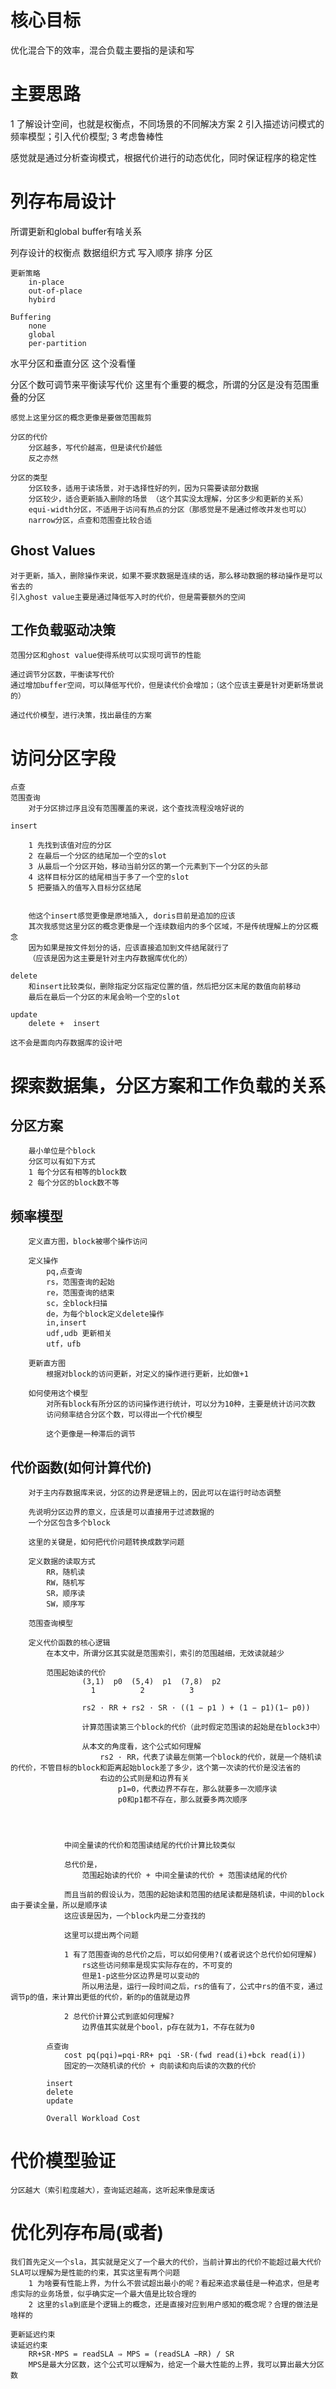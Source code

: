 # 核心目标
优化混合下的效率，混合负载主要指的是读和写

# 主要思路

1 了解设计空间，也就是权衡点，不同场景的不同解决方案
2 引入描述访问模式的频率模型；引入代价模型;
3 考虑鲁棒性

感觉就是通过分析查询模式，根据代价进行的动态优化，同时保证程序的稳定性

# 列存布局设计

所谓更新和global buffer有啥关系

列存设计的权衡点
	数据组织方式
		写入顺序
		排序
		分区

	更新策略
		in-place
		out-of-place
		hybird

	Buffering
		none
		global
		per-partition

水平分区和垂直分区
	这个没看懂

分区个数可调节来平衡读写代价
	这里有个重要的概念，所谓的分区是没有范围重叠的分区

	感觉上这里分区的概念更像是要做范围裁剪

	分区的代价
		分区越多，写代价越高，但是读代价越低
		反之亦然

	分区的类型
		分区较多，适用于读场景，对于选择性好的列，因为只需要读部分数据
		分区较少，适合更新插入删除的场景 （这个其实没太理解，分区多少和更新的关系）
		equi-width分区，不适用于访问有热点的分区（那感觉是不是通过修改并发也可以）
		narrow分区，点查和范围查比较合适

## Ghost Values
	对于更新，插入，删除操作来说，如果不要求数据是连续的话，那么移动数据的移动操作是可以省去的
	引入ghost value主要是通过降低写入时的代价，但是需要额外的空间

## 工作负载驱动决策
	范围分区和ghost value使得系统可以实现可调节的性能

	通过调节分区数，平衡读写代价
	通过增加buffer空间，可以降低写代价，但是读代价会增加；（这个应该主要是针对更新场景说的）

	通过代价模型，进行决策，找出最佳的方案

# 访问分区字段

	点查
	范围查询
		对于分区排过序且没有范围覆盖的来说，这个查找流程没啥好说的

	insert

		1 先找到该值对应的分区
		2 在最后一个分区的结尾加一个空的slot
		3 从最后一个分区开始，移动当前分区的第一个元素到下一个分区的头部
		4 这样目标分区的结尾相当于多了一个空的slot
		5 把要插入的值写入目标分区结尾


		他这个insert感觉更像是原地插入, doris目前是追加的应该
		其次我感觉这里分区的概念更像是一个连续数组内的多个区域，不是传统理解上的分区概念
		因为如果是按文件划分的话，应该直接追加到文件结尾就行了
		（应该是因为这主要是针对主内存数据库优化的）

	delete
		和insert比较类似，删除指定分区指定位置的值，然后把分区末尾的数值向前移动
		最后在最后一个分区的末尾会哟一个空的slot

	update
		delete +  insert

	这不会是面向内存数据库的设计吧

# 探索数据集，分区方案和工作负载的关系

## 分区方案
		最小单位是个block
		分区可以有如下方式
		1 每个分区有相等的block数
		2 每个分区的block数不等

## 频率模型
		定义直方图，block被哪个操作访问

		定义操作
			pq,点查询
			rs，范围查询的起始
			re，范围查询的结束
			sc，全block扫描
			de，为每个block定义delete操作
			in,insert
			udf,udb 更新相关
			utf，ufb

		更新直方图
			根据对block的访问更新，对定义的操作进行更新，比如做+1

		如何使用这个模型
			对所有block有所分区的访问操作进行统计，可以分为10种，主要是统计访问次数
			访问频率结合分区个数，可以得出一个代价模型

			这个更像是一种滞后的调节



## 代价函数(如何计算代价)
		对于主内存数据库来说，分区的边界是逻辑上的，因此可以在运行时动态调整

		先说明分区边界的意义，应该是可以直接用于过滤数据的
		一个分区包含多个block

		这里的关键是，如何把代价问题转换成数学问题

		定义数据的读取方式
			RR，随机读
			RW，随机写
			SR，顺序读
			SW，顺序写
		
		范围查询模型

		定义代价函数的核心逻辑
			在本文中，所谓分区其实就是范围索引，索引的范围越细，无效读就越少
			
			范围起始读的代价
					(3,1)  p0  (5,4)  p1  (7,8)  p2
					  1			 2			3

					rs2 · RR + rs2 · SR · ((1 − p1 ) + (1 − p1)(1− p0))

					计算范围读第三个block的代价（此时假定范围读的起始是在block3中）
					
					从本文的角度看，这个公式如何理解
						rs2 · RR，代表了读最左侧第一个block的代价，就是一个随机读的代价，不管目标的block和距离起始block差了多少，这个第一次读的代价是没法省的
						右边的公式则是和边界有关
							p1=0，代表边界不存在，那么就要多一次顺序读
							p0和p1都不存在，那么就要多两次顺序




				中间全量读的代价和范围读结尾的代价计算比较类似

				总代价是，
					范围起始读的代价 + 中间全量读的代价 + 范围读结尾的代价

				而且当前的假设认为，范围的起始读和范围的结尾读都是随机读，中间的block由于要读全量，所以是顺序读
				这应该是因为，一个block内是二分查找的

				这里可以提出两个问题

				1 有了范围查询的总代价之后，可以如何使用?(或者说这个总代价如何理解)
					rs这些访问频率是现实实际存在的，不可变的
					但是1-p这些分区边界是可以变动的
					所以用法是，运行一段时间之后，rs的值有了，公式中rs的值不变，通过调节p的值，来计算出更低的代价，新的p的值就是边界

				2 总代价计算公式到底如何理解?
					边界值其实就是个bool，p存在就为1，不存在就为0

		    点查询
		    	cost pq(pqi)=pqi·RR+ pqi ·SR·(fwd read(i)+bck read(i))
		    	固定的一次随机读的代价 + 向前读和向后读的次数的代价

		    insert
		    delete
		    update

		    Overall Workload Cost


# 代价模型验证
	
	分区越大（索引粒度越大），查询延迟越高，这听起来像是废话

# 优化列存布局(或者)
	我们首先定义一个sla，其实就是定义了一个最大的代价，当前计算出的代价不能超过最大代价
	SLA可以理解为是性能的约束，其实这里有两个问题
		1 为啥要有性能上界，为什么不尝试超出最小的呢？看起来追求最佳是一种追求，但是考虑实际的业务场景，似乎确实定一个最大值是比较合理的
		2 这里的sla到底是个逻辑上的概念，还是直接对应到用户感知的概念呢？合理的做法是啥样的

	更新延迟约束
	读延迟约束
		RR+SR·MPS = readSLA ⇒ MPS = (readSLA −RR) / SR
		MPS是最大分区数，这个公式可以理解为，给定一个最大性能的上界，我可以算出最大分区数

			



